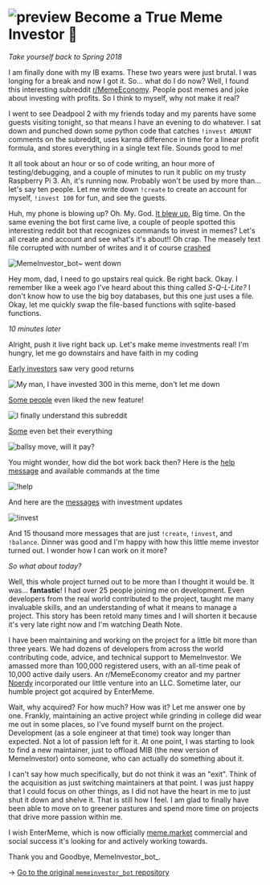 ![preview](./preview.png)
Become a True Meme Investor 💸
=============================

*Take yourself back to Spring 2018*

I am finally done with my IB exams. These two years were just brutal. I
was longing for a break and now I got it. So... what do I do now? Well,
I found this interesting subreddit
[r/MemeEconomy](https://reddit.com/r/MemeEconomy). People post memes and
joke about investing with profits. So I think to myself, why not make it
real?

I went to see Deadpool 2 with my friends today and my parents have some
guests visiting tonight, so that means I have an evening to do whatever.
I sat down and punched down some python code that catches
`!invest AMOUNT` comments on the subreddit, uses karma difference in
time for a linear profit formula, and stores everything in a single text
file. Sounds good to me!

It all took about an hour or so of code writing, an hour more of
testing/debugging, and a couple of minutes to run it public on my trusty
Raspberry Pi 3. Ah, it\'s running now. Probably won\'t be used by more
than... let\'s say ten people. Let me write down `!create` to create an
account for myself, `!invest 100` for fun, and see the guests.

Huh, my phone is blowing up? Oh. My. God. [It blew
up.](https://www.reddit.com/r/MemeEconomy/comments/8lc19o/just_made_this_format_have_i_struck_gold/)
Big time. On the same evening the bot first came live, a couple of
people spotted this interesting reddit bot that recognizes commands to
invest in memes? Let\'s all create and account and see what\'s it\'s
about!! Oh crap. The measely text file corrupted with number of writes
and it of course
[crashed](https://www.reddit.com/r/MemeEconomy/comments/8lc19o/comment/dzetc6b)

![MemeInvestor_bot~ went down](create.png)

Hey mom, dad, I need to go upstairs real quick. Be right back. Okay. I
remember like a week ago I\'ve heard about this thing called
*S-Q-L-Lite?* I don\'t know how to use the big boy databases, but this
one just uses a file. Okay, let me quickly swap the file-based functions
with sqlite-based functions.

*10 minutes later*

Alright, push it live right back up. Let\'s make meme investments real!
I\'m hungry, let me go downstairs and have faith in my coding

[Early
investors](https://www.reddit.com/r/MemeEconomy/comments/8lc19o/comment/dzeefkl)
saw very good returns

![My man, I have invested 300 in this meme, don't let me down](300.png)

[Some
people](https://www.reddit.com/r/MemeEconomy/comments/8lc19o/comment/dzecssj)
even liked the new feature!

![I finally understand this subreddit](invest.png)

[Some](https://www.reddit.com/r/MemeEconomy/comments/8lc19o/comment/dzeeev4)
even bet their everything

![ballsy move, will it pay?](fullinvest.png)

You might wonder, how did the bot work back then? Here is the [help
message](https://www.reddit.com/r/MemeEconomy/comments/8lc19o/comment/dzet1ec)
and available commands at the time

![!help](help.png)

And here are the
[messages](https://www.reddit.com/r/MemeEconomy/comments/8lc19o/comment/dzed7e6)
with investment updates

![!invest](update.png)

And 15 thousand more messages that are just `!create`, `!invest`, and
`!balance`. Dinner was good and I\'m happy with how this little meme
investor turned out. I wonder how I can work on it more?

*So what about today?*

Well, this whole project turned out to be more than I thought it would
be. It was... **fantastic**! I had over 25 people joining me on
development. Even developers from the real world contributed to the
project, taught me many invaluable skills, and an understanding of what
it means to manage a project. This story has been retold many times and
I will shorten it because it\'s very late right now and I\'m watching
Death Note.

I have been maintaining and working on the project for a little bit more
than three years. We had dozens of developers from across the world
contributing code, advice, and technical support to MemeInvestor. We
amassed more than 100,000 registered users, with an all-time peak of
10,000 active daily users. An r/MemeEconomy creator and my partner
[Noerdy](https://reddit.com/u/Noerdy) incorporated our little venture
into an LLC. Sometime later, our humble project got acquired by
EnterMeme.

Wait, why acquired? For how much? How was it? Let me answer one by one.
Frankly, maintaining an active project while grinding in college did
wear me out in some places, so I\'ve found myself burnt on the project.
Development (as a sole engineer at that time) took way longer than
expected. Not a lot of passion left for it. At one point, I was starting
to look to find a new maintainer, just to offload MIB (the new version
of MemeInvestor) onto someone, who can actually do something about it.

I can\'t say how much specifically, but do not think it was an \"exit\".
Think of the acquisition as just switching maintainers at that point. I
was just happy that I could focus on other things, as I did not have the
heart in me to just shut it down and shelve it. That is still how I
feel. I am glad to finally have been able to move on to greener pastures
and spend more time on projects that drive more passion within me.

I wish EnterMeme, which is now officially
[meme.market](https://meme.market) commercial and social success it\'s
looking for and actively working towards.

Thank you and Goodbye, MemeInvestor_bot_.

-\> [Go to the original `memeinvestor_bot`
repository](https://github.com/thecsw/memeinvestor_bot)
